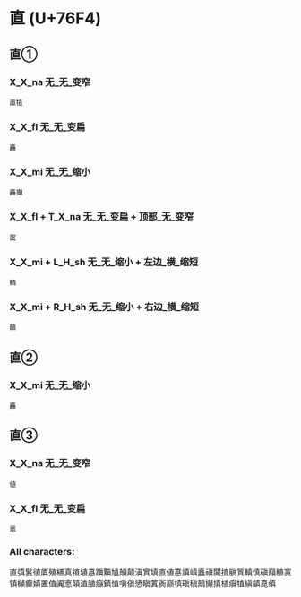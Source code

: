 # 直 (U+76F4) 

## 直①

### X_X_na 无_无_变窄
`直犆`

### X_X_fl 无_无_变扁
`矗`

### X_X_mi 无_无_缩小
`矗攧`

### X_X_fl + T_X_na 无_无_变扁 + 顶部_无_变窄
`寘`

### X_X_mi + L_H_sh 无_无_缩小 + 左边_横_缩短
`䡩`

### X_X_mi + R_H_sh 无_无_缩小 + 右边_横_缩短
`㒹`

## 直②

### X_X_mi 无_无_缩小
`矗`

## 直③

### X_X_na 无_无_变窄
`値`

### X_X_fl 无_无_变扁
`悳`

### All characters:
直㣀鬒徝厧殖㯰真禃埴㥲蹎黰㐤顛颠滇窴填直値惪謓嵮矗禛闐㨁䐜䈯䡩慎磌巔稙寘镇㰜癫嫃置值阗悳㒹淔䐈癲鎮㥀嗔傎憄瞋蒖衠巅槙瑱稹鷏攧搷植瘨犆縝齻嗭缜
